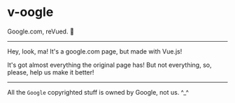 # v-oogle
Google.com, reVued. 🔎

-----

Hey, look, ma! It's a google.com page, but made with Vue.js!

It's got almost everything the original page has!
But not everything, so, please, help us make it better!


-----

All the `Google` copyrighted stuff is owned by Google, not us. ^_^
